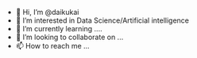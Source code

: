 - 👋 Hi, I’m @daikukai
- 👀 I’m interested in Data Science/Artificial intelligence
- 🌱 I’m currently learning ....
- 💞️ I’m looking to collaborate on ...
- 📫 How to reach me ...

<!---
daikukai/daikukai is a ✨ special ✨ repository because its `README.md` (this file) appears on your GitHub profile.
You can click the Preview link to take a look at your changes.
--->
